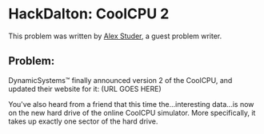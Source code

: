 # HackDalton: CoolCPU 2
This problem was written by [Alex Studer](https://alex.studer.dev), a guest problem writer.

## Problem:
DynamicSystems&trade; finally announced version 2 of the CoolCPU, and updated their website for it: (URL GOES HERE)

You've also heard from a friend that this time the...interesting data...is now on the new hard drive of the online CoolCPU simulator. More specifically, it takes up exactly one sector of the hard drive.
